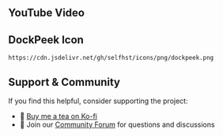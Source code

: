 ## YouTube Video

## DockPeek Icon

```text
https://cdn.jsdelivr.net/gh/selfhst/icons/png/dockpeek.png
```

## Support & Community

If you find this helpful, consider supporting the project:
- 🍵 [Buy me a tea on Ko-fi](https://ko-fi.com/bigbeartechworld)
- 💬 Join our [Community Forum](https://community.bigbeartechworld.com) for questions and discussions
